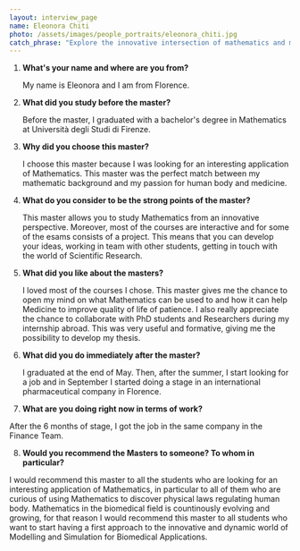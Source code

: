 ```yaml
---
layout: interview_page
name: Eleonora Chiti
photo: /assets/images/people_portraits/eleonora_chiti.jpg
catch_phrase: "Explore the innovative intersection of mathematics and medicine with our Master's in Modelling and Simulation for Biomedical Applications."
---
```


1. **What's your name and where are you from?**

   My name is Eleonora and I am from Florence.

2. **What did you study before the master?**
   
   Before the master, I graduated with a bachelor's degree in Mathematics at Università degli Studi di Firenze.

3. **Why did you choose this master?**

   I choose this master because I was looking for an interesting application of Mathematics. This master was the perfect match between my mathematic background and my passion for human body and medicine. 

4. **What do you consider to be the strong points of the master?**

   This master allows you to study Mathematics from an innovative perspective.
   Moreover, most of the courses are interactive and for some of the esams consists of a project. This means that you can develop your ideas, working in team with other students, getting in touch with the world of Scientific Research. 


5. **What did you like about the masters?**

   I loved most of the courses I chose. This master gives me the chance to open my mind on what Mathematics can be used to and how it can help Medicine to improve quality of life of patience. I also really appreciate the chance to collaborate with PhD students and Researchers during my internship abroad. This was very useful and formative, giving me the possibility to develop my thesis. 

   
6. **What did you do immediately after the master?**

   I graduated at the end of May. Then, after the summer, I start looking for a job and in September I started doing a stage in an international pharmaceutical company in Florence.

7.  **What are you doing right now in terms of work?**

   After the 6 months of stage, I got the job in the same company in the Finance Team.
    
8.  **Would you recommend the Masters to someone? To whom in particular?**

   I would recommend this master to all the students who are looking for an interesting application of Mathematics, in particular to all of them who are curious of using Mathematics to discover physical laws regulating human body. Mathematics in the biomedical field is countinously evolving and growing, for that reason I would recommend this master to all students who want to start having a first approach to the innovative and dynamic world of Modelling and Simulation for Biomedical Applications.
